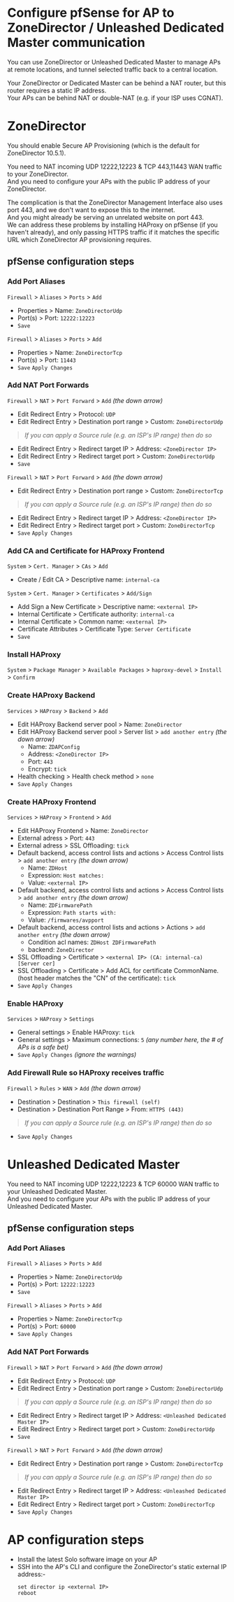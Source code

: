 # Configure pfSense for AP to ZoneDirector / Unleashed Dedicated Master communication

You can use ZoneDirector or Unleashed Dedicated Master to manage APs at remote locations, and tunnel selected traffic back to a central location.

Your ZoneDirector or Dedicated Master can be behind a NAT router, but this router requires a static IP address.   
Your APs can be behind NAT or double-NAT (e.g. if your ISP uses CGNAT).

# ZoneDirector

You should enable Secure AP Provisioning (which is the default for ZoneDirector 10.5.1).

You need to NAT incoming UDP 12222,12223 & TCP 443,11443 WAN traffic to your ZoneDirector.  
And you need to configure your APs with the public IP address of your ZoneDirector.

The complication is that the ZoneDirector Management Interface also uses port 443, and we don't want to expose this to the internet.  
And you might already be serving an unrelated website on port 443.  
We can address these problems by installing HAProxy on pfSense (if you haven't already), and only passing HTTPS traffic if it matches the specific URL which ZoneDirector AP provisioning requires.

## pfSense configuration steps

### Add Port Aliases

```Firewall``` > ```Aliases``` > ```Ports``` > ```Add```
* Properties > Name: ```ZoneDirectorUdp```
* Port(s) > Port: ```12222:12223```
* ```Save```
 
```Firewall``` > ```Aliases``` > ```Ports``` > ```Add```
* Properties > Name: ```ZoneDirectorTcp```
* Port(s) > Port: ```11443```
* ```Save```
```Apply Changes```

### Add NAT Port Forwards

```Firewall``` > ```NAT``` > ```Port Forward``` > ```Add``` _(the down arrow)_
* Edit Redirect Entry > Protocol: ```UDP```
* Edit Redirect Entry > Destination port range > Custom: ```ZoneDirectorUdp```  
> _If you can apply a Source rule (e.g. an ISP's IP range) then do so_  
* Edit Redirect Entry > Redirect target IP > Address: ```<ZoneDirector IP>```
* Edit Redirect Entry > Redirect target port > Custom: ```ZoneDirectorUdp```
* ```Save```

```Firewall``` > ```NAT``` > ```Port Forward``` > ```Add``` _(the down arrow)_
* Edit Redirect Entry > Destination port range > Custom: ```ZoneDirectorTcp```
> _If you can apply a Source rule (e.g. an ISP's IP range) then do so_  
* Edit Redirect Entry > Redirect target IP > Address: ```<ZoneDirector IP>```
* Edit Redirect Entry > Redirect target port > Custom: ```ZoneDirectorTcp```
* ```Save```
```Apply Changes```

### Add CA and Certificate for HAProxy Frontend
  
```System``` > ```Cert. Manager``` > ```CAs``` > ```Add```
* Create / Edit CA > Descriptive name: ```internal-ca```

```System``` > ```Cert. Manager``` > ```Certificates``` > ```Add/Sign```
* Add Sign a New Certificate > Descriptive name: ```<external IP>```
* Internal Certificate > Certificate authority: ```internal-ca```
* Internal Certificate > Common name: ```<external IP>```
* Certificate Attributes > Certificate Type: ```Server Certificate```
* ```Save```

### Install HAProxy
  
```System``` > ```Package Manager``` > ```Available Packages``` > ```haproxy-devel``` > ```Install``` > ```Confirm```

### Create HAProxy Backend
  
```Services``` > ```HAProxy``` > ```Backend``` > ```Add```
* Edit HAProxy Backend server pool > Name: ```ZoneDirector```
* Edit HAProxy Backend server pool > Server list > ```add another entry``` _(the down arrow)_
	* Name: ```ZDAPConfig```
	* Address: ```<ZoneDirector IP>```
	* Port: ```443```
	* Encrypt: ```tick```
* Health checking > Health check method > ```none```
* ```Save```
```Apply Changes```

### Create HAProxy Frontend
  
```Services``` > ```HAProxy``` > ```Frontend``` > ```Add```
* Edit HAProxy Frontend > Name: ```ZoneDirector```
* External adress > Port: ```443```
* External adress > SSL Offloading: ```tick```
* Default backend, access control lists and actions > Access Control lists > ```add another entry``` _(the down arrow)_
	* Name: ```ZDHost```
	* Expression: ```Host matches:```
	* Value: ```<external IP>```
* Default backend, access control lists and actions > Access Control lists > ```add another entry``` _(the down arrow)_
	* Name: ```ZDFirmwarePath```
	* Expression: ```Path starts with:```
	* Value: ```/firmwares/avpport```
* Default backend, access control lists and actions > Actions > ```add another entry``` _(the down arrow)_
	* Condition acl names: ```ZDHost ZDFirmwarePath```
	* backend: ```ZoneDirector```
* SSL Offloading > Certificate > ```<external IP> (CA: internal-ca) [Server cer]```
* SSL Offloading > Certificate > Add ACL for certificate CommonName. (host header matches the "CN" of the certificate): ```tick```
* ```Save```
```Apply Changes```

### Enable HAProxy
  
```Services``` > ```HAProxy``` > ```Settings```
* General settings > Enable HAProxy: ```tick```
* General settings > Maximum connections: ```5``` _(any number here, the # of APs is a safe bet)_
* ```Save```
```Apply Changes``` _(ignore the warnings)_

### Add Firewall Rule so HAProxy receives traffic
  
```Firewall``` > ```Rules``` > ```WAN``` > ```Add``` _(the down arrow)_
* Destination > Destination > ```This firewall (self)```
* Destination > Destination Port Range > From: ```HTTPS (443)```
> _If you can apply a Source rule (e.g. an ISP's IP range) then do so_  
* ```Save```
```Apply Changes```

# Unleashed Dedicated Master

You need to NAT incoming UDP 12222,12223 & TCP 60000 WAN traffic to your Unleashed Dedicated Master.  
And you need to configure your APs with the public IP address of your Unleashed Dedicated Master.

## pfSense configuration steps

### Add Port Aliases

```Firewall``` > ```Aliases``` > ```Ports``` > ```Add```
* Properties > Name: ```ZoneDirectorUdp```
* Port(s) > Port: ```12222:12223```
* ```Save```
 
```Firewall``` > ```Aliases``` > ```Ports``` > ```Add```
* Properties > Name: ```ZoneDirectorTcp```
* Port(s) > Port: ```60000```
* ```Save```
```Apply Changes```

### Add NAT Port Forwards

```Firewall``` > ```NAT``` > ```Port Forward``` > ```Add``` _(the down arrow)_
* Edit Redirect Entry > Protocol: ```UDP```
* Edit Redirect Entry > Destination port range > Custom: ```ZoneDirectorUdp```  
> _If you can apply a Source rule (e.g. an ISP's IP range) then do so_  
* Edit Redirect Entry > Redirect target IP > Address: ```<Unleashed Dedicated Master IP>```
* Edit Redirect Entry > Redirect target port > Custom: ```ZoneDirectorUdp```
* ```Save```

```Firewall``` > ```NAT``` > ```Port Forward``` > ```Add``` _(the down arrow)_
* Edit Redirect Entry > Destination port range > Custom: ```ZoneDirectorTcp```
> _If you can apply a Source rule (e.g. an ISP's IP range) then do so_  
* Edit Redirect Entry > Redirect target IP > Address: ```<Unleashed Dedicated Master IP>```
* Edit Redirect Entry > Redirect target port > Custom: ```ZoneDirectorTcp```
* ```Save```
```Apply Changes```


# AP configuration steps

* Install the latest Solo software image on your AP
* SSH into the AP's CLI and configure the ZoneDirector's static external IP address:-
	```
	set director ip <external IP>
	reboot
	```

